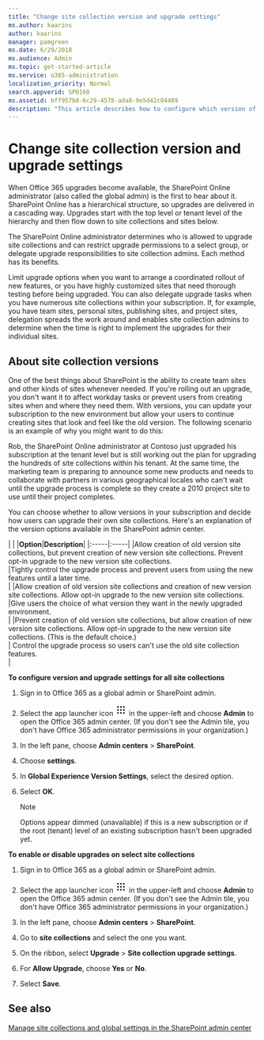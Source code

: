 ```yaml
---
title: "Change site collection version and upgrade settings"
ms.author: kaarins
author: kaarins
manager: pamgreen
ms.date: 6/29/2018
ms.audience: Admin
ms.topic: get-started-article
ms.service: o365-administration
localization_priority: Normal
search.appverid: SPO160
ms.assetid: bff957b8-6c29-4578-ada8-9e5d42c04489
description: "This article describes how to configure which version of SharePoint is used when creating a site collection and whether or not the site collection can be upgraded to a new version of SharePoint."
---
```


# Change site collection version and upgrade settings

When Office 365 upgrades become available, the SharePoint Online administrator (also called the global admin) is the first to hear about it. SharePoint Online has a hierarchical structure, so upgrades are delivered in a cascading way. Upgrades start with the top level or tenant level of the hierarchy and then flow down to site collections and sites below. 
  
The SharePoint Online administrator determines who is allowed to upgrade site collections and can restrict upgrade permissions to a select group, or delegate upgrade responsibilities to site collection admins. Each method has its benefits. 
  
Limit upgrade options when you want to arrange a coordinated rollout of new features, or you have highly customized sites that need thorough testing before being upgraded. You can also delegate upgrade tasks when you have numerous site collections within your subscription. If, for example, you have team sites, personal sites, publishing sites, and project sites, delegation spreads the work around and enables site collection admins to determine when the time is right to implement the upgrades for their individual sites.
  
## About site collection versions

One of the best things about SharePoint is the ability to create team sites and other kinds of sites whenever needed. If you're rolling out an upgrade, you don't want it to affect workday tasks or prevent users from creating sites when and where they need them. With versions, you can update your subscription to the new environment but allow your users to continue creating sites that look and feel like the old version. The following scenario is an example of why you might want to do this: 
  
Rob, the SharePoint Online administrator at Contoso just upgraded his subscription at the tenant level but is still working out the plan for upgrading the hundreds of site collections within his tenant. At the same time, the marketing team is preparing to announce some new products and needs to collaborate with partners in various geographical locales who can't wait until the upgrade process is complete so they create a 2010 project site to use until their project completes.
  
You can choose whether to allow versions in your subscription and decide how users can upgrade their own site collections. Here's an explanation of the version options available in the SharePoint admin center.
  
|
|
|**Option**|**Description**|
|:-----|:-----|
|Allow creation of old version site collections, but prevent creation of new version site collections. Prevent opt-in upgrade to the new version site collections.  <br/> |Tightly control the upgrade process and prevent users from using the new features until a later time.  <br/> |
|Allow creation of old version site collections and creation of new version site collections. Allow opt-in upgrade to the new version site collections.  <br/> |Give users the choice of what version they want in the newly upgraded environment.  <br/> |
|Prevent creation of old version site collections, but allow creation of new version site collections. Allow opt-in upgrade to the new version site collections. (This is the default choice.)  <br/> | Control the upgrade process so users can't use the old site collection features.  <br/> |
   
 **To configure version and upgrade settings for all site collections**
  
1. Sign in to Office 365 as a global admin or SharePoint admin.
    
2. Select the app launcher icon ![The app launcher icon in Office 365](media/e5aee650-c566-4100-aaad-4cc2355d909f.png) in the upper-left and choose **Admin** to open the Office 365 admin center. (If you don't see the Admin tile, you don't have Office 365 administrator permissions in your organization.) 
    
3. In the left pane, choose **Admin centers** \> **SharePoint**.
    
4. Choose **settings**.
    
5. In **Global Experience Version Settings**, select the desired option.
    
6. Select **OK**.
    
    > [!NOTE]
    > Options appear dimmed (unavailable) if this is a new subscription or if the root (tenant) level of an existing subscription hasn't been upgraded yet. 
  
 **To enable or disable upgrades on select site collections**
  
1. Sign in to Office 365 as a global admin or SharePoint admin.
    
2. Select the app launcher icon ![The app launcher icon in Office 365](media/e5aee650-c566-4100-aaad-4cc2355d909f.png) in the upper-left and choose **Admin** to open the Office 365 admin center. (If you don't see the Admin tile, you don't have Office 365 administrator permissions in your organization.) 
    
3. In the left pane, choose **Admin centers** \> **SharePoint**.
    
4. Go to **site collections** and select the one you want. 
    
5. On the ribbon, select **Upgrade** \> **Site collection upgrade settings**. 
    
6. For **Allow Upgrade**, choose **Yes** or **No**.
    
7. Select **Save**.
    
## See also

[Manage site collections and global settings in the SharePoint admin center](planning-guide.md)

